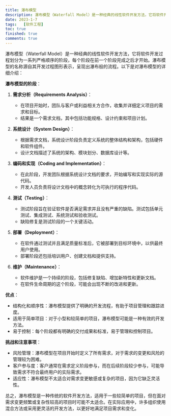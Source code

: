 ```yaml
---
title: 瀑布模型
description: 瀑布模型（Waterfall Model）是一种经典的线性软件开发方法，它将软件开发过程划分为一系列严格顺序的阶段，每个阶段在前一个阶段完成之后才开始。瀑布模型的名称源自其开发过程图形表示，呈现出瀑布般的流程。
date: 2023-1-7
tags:	[软件工程]
toc: true
finished: true
comments: true
---
```


瀑布模型（Waterfall Model）是一种经典的线性软件开发方法，它将软件开发过程划分为一系列严格顺序的阶段，每个阶段在前一个阶段完成之后才开始。瀑布模型的名称源自其开发过程图形表示，呈现出瀑布般的流程。以下是对瀑布模型的详细介绍：

**瀑布模型的阶段**：

1. **需求分析（Requirements Analysis）**：
   - 在项目开始时，团队与客户或利益相关方合作，收集并详细定义项目的需求和目标。
   - 结果是一个需求文档，其中包括功能规格、设计约束和项目计划。

2. **系统设计（System Design）**：
   - 根据需求文档，系统设计阶段负责定义系统的整体结构和架构，包括硬件和软件组件。
   - 设计文档描述了系统的架构、模块划分、数据库设计等。

3. **编码和实现（Coding and Implementation）**：
   - 在此阶段，开发团队根据系统设计文档的要求，开始编写和实现实际的源代码。
   - 开发人员负责将设计文档中的概念转化为可执行的程序代码。

4. **测试（Testing）**：
   - 测试阶段旨在验证软件是否满足需求并且没有严重的缺陷。测试包括单元测试、集成测试、系统测试和验收测试。
   - 缺陷修复是测试阶段的一个关键活动。

5. **部署（Deployment）**：
   - 在软件通过测试并且满足质量标准后，它被部署到目标环境中，以供最终用户使用。
   - 部署阶段还包括培训用户、创建文档和提供支持。

6. **维护（Maintenance）**：
   - 软件维护是一个持续的阶段，包括修复缺陷、增加新特性和更新文档。
   - 在软件生命周期的这个阶段，可能会出现不断的改进和更新。

**优点**：

- 结构化和顺序性：瀑布模型提供了明确的开发流程，有助于项目管理和跟踪进度。
- 适用于简单项目：对于小型和较简单的项目，瀑布模型可能是一种有效的开发方法。
- 易于控制：每个阶段都有明确的交付成果和标准，易于管理和控制项目。

**挑战和注意事项**：

- 风险管理：瀑布模型在项目开始时定义了所有需求，对于需求的变更和风险的管理较为困难。
- 客户参与度：客户通常在需求定义阶段参与，而在后续阶段较少参与，可能导致需求不符合最终用户的实际需求。
- 适应性：瀑布模型不太适合对需求变更敏感或复杂的项目，因为它缺乏灵活性。

总之，瀑布模型是一种传统的软件开发方法，适用于一些较简单的项目，但在面对需求变更频繁或复杂性较高的项目时可能不太适合。在实际应用中，许多组织使用混合方法或采用更灵活的开发方法，以更好地满足项目需求和变化。